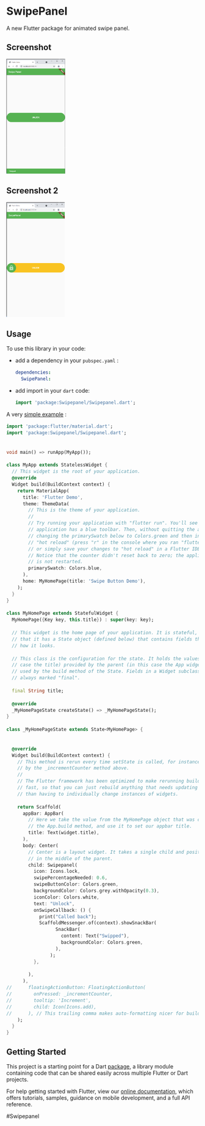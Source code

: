 # SwipePanel

A new Flutter package for animated swipe panel.

## Screenshot
<img src="ScreenShot_1.png" height="300em"/>

## Screenshot 2
<img src="ScreenShot_2.png" height="300em"/>

## Usage ##

To use this library in your code:

* add a dependency in your `pubspec.yaml` :

  ```yaml
  dependencies:
    SwipePanel: 
  ```

* add import in your `dart` code:

  ```dart
  import 'package:Swipepanel/Swipepanel.dart';
  ```


A very [simple example](https://github.com/muhammed-amein/Swipepanel/tree/main/example) :

``` dart
import 'package:flutter/material.dart';
import 'package:Swipepanel/Swipepanel.dart';


void main() => runApp(MyApp());

class MyApp extends StatelessWidget {
  // This widget is the root of your application.
  @override
  Widget build(BuildContext context) {
    return MaterialApp(
      title: 'Flutter Demo',
      theme: ThemeData(
        // This is the theme of your application.
        //
        // Try running your application with "flutter run". You'll see the
        // application has a blue toolbar. Then, without quitting the app, try
        // changing the primarySwatch below to Colors.green and then invoke
        // "hot reload" (press "r" in the console where you ran "flutter run",
        // or simply save your changes to "hot reload" in a Flutter IDE).
        // Notice that the counter didn't reset back to zero; the application
        // is not restarted.
        primarySwatch: Colors.blue,
      ),
      home: MyHomePage(title: 'Swipe Button Demo'),
    );
  }
}

class MyHomePage extends StatefulWidget {
  MyHomePage({Key key, this.title}) : super(key: key);

  // This widget is the home page of your application. It is stateful, meaning
  // that it has a State object (defined below) that contains fields that affect
  // how it looks.

  // This class is the configuration for the state. It holds the values (in this
  // case the title) provided by the parent (in this case the App widget) and
  // used by the build method of the State. Fields in a Widget subclass are
  // always marked "final".

  final String title;

  @override
  _MyHomePageState createState() => _MyHomePageState();
}

class _MyHomePageState extends State<MyHomePage> {


  @override
  Widget build(BuildContext context) {
    // This method is rerun every time setState is called, for instance as done
    // by the _incrementCounter method above.
    //
    // The Flutter framework has been optimized to make rerunning build methods
    // fast, so that you can just rebuild anything that needs updating rather
    // than having to individually change instances of widgets.

    return Scaffold(
      appBar: AppBar(
        // Here we take the value from the MyHomePage object that was created by
        // the App.build method, and use it to set our appbar title.
        title: Text(widget.title),
      ),
      body: Center(
        // Center is a layout widget. It takes a single child and positions it
        // in the middle of the parent.
        child: Swipepanel(
          icon: Icons.lock,
          swipePercentageNeeded: 0.6,
          swipeButtonColor: Colors.green,
          backgroundColor: Colors.grey.withOpacity(0.3),
          iconColor: Colors.white,
          text: "Unlock",
          onSwipeCallback: () {
            print("Called back");
            ScaffoldMessenger.of(context).showSnackBar(
                  SnackBar(
                    content: Text("Swipped"),
                    backgroundColor: Colors.green,
                  ),
                );
          },
   
        ),
      ),
//      floatingActionButton: FloatingActionButton(
//        onPressed: _incrementCounter,
//        tooltip: 'Increment',
//        child: Icon(Icons.add),
//      ), // This trailing comma makes auto-formatting nicer for build methods.
    );
  }
}


```

## Getting Started

This project is a starting point for a Dart
[package](https://flutter.dev/developing-packages/),
a library module containing code that can be shared easily across
multiple Flutter or Dart projects.

For help getting started with Flutter, view our 
[online documentation](https://flutter.dev/docs), which offers tutorials, 
samples, guidance on mobile development, and a full API reference.

#Swipepanel 


